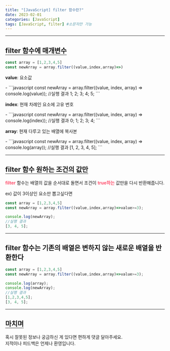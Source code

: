 ```yaml
---
title: "[JavaScript] filter 함수란?"
date: 2023-02-01
categories: [JavaScript]
tags: [JavaScript, filter] #소문자만 가능
---
```


---

## <b style="border-bottom:2px solid gray">filter 함수에 매개변수</b>

```javascript
const array = [1,2,3,4,5]
const newArray = array.filter((value,index,array)=>)
```

<p><b>value</b>: 요소값</p>
- 
```javascript
const newArray = array.filter((value, index, array) => console.log(value));
//실행 결과
1;
2;
3;
4;
5;
```
<p><b>index</b>: 현재 차례인 요소에 고유 번호</p>
- 
```javascript
const newArray = array.filter((value, index, array) => console.log(index));
//실행 결과
0;
1;
2;
3;
4;
```
<p><b>array</b>: 현재 다루고 있는 배열에 복사본</p>
- 
```javascript
const newArray = array.filter((value, index, array) => console.log(array));
//실행 결과
[1, 2, 3, 4, 5];
```

---

## <b style="border-bottom:2px solid gray">filter 함수 원하는 조건의 값만</b>

<p><b style="color:#ff526f">filter</b> 함수는 배열의 값을 순서대로 돌면서 조건이 <b style="color:#ff526f">true하는</b> 값만을 다시 반환해줍니다.</p>
<p>ex) 값이 3이상인 요소만 뽑고싶다면</p>

```javascript
const array = [1,2,3,4,5]
const newArray = array.filter((value,index,array)=>value>=3);

console.log(newArray);
//실행 결과
[3, 4, 5];

```

***

## <b>filter 함수는 기존의 배열은 변하지 않는 새로운 배열을 반환한다</b>

```js
const array = [1,2,3,4,5]
const newArray = array.filter((value,index,array)=>value>=3);

console.log(array);
console.log(newArray);
//실행 결과
[1,2,3,4,5];
[3, 4, 5];
```

---

## <b style="border-bottom:2px solid gray">마치며</b>

<P>혹시 잘못된 정보나 궁금하신 게 있다면 편하게 댓글 달아주세요.<br/>
지적이나 피드백은 언제나 환영입니다.</p>
